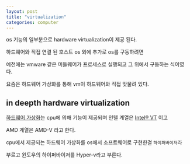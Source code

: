 ```yaml
---
layout: post
title: "virtualization"
categories: computer
---
```


os 기능의 일부분으로 hardware virtualization이 제공 된다.

하드웨어와 직접 연결 된 호스트 os 외에 추가로 os를 구동하려면 

예전에는 vmware 같은 미들웨어가 프로세스로 실행되고 그 위에서 구동하는 식이였다.

요즘은 하드웨어 가상화를 통해 vm이 하드웨어와 직접 맞물려 있다.

## in deepth hardware virtualization

[하드웨어 가상화](https://en.wikipedia.org/wiki/Hardware-assisted_virtualization)는 cpu에 의해 기능이 제공되며 인텔 계열은 [Intel® VT](https://www.intel.com/content/www/us/en/virtualization/virtualization-technology/intel-virtualization-technology.htmt) 이고

AMD 계열은 AMD-V 라고 한다.  

cpu에서 제공되는 하드웨어 가상화를 os에서 소프트웨어로 구현한걸 `하이퍼바이저`라 

부르고 윈도우의 하이퍼바이저를 Hyper-v라고 부른다.










































